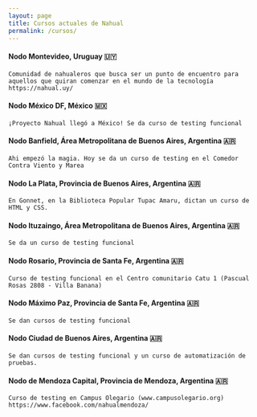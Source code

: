 ```yaml
---
layout: page
title: Cursos actuales de Nahual
permalink: /cursos/
---
```


#### Nodo Montevideo, Uruguay :uruguay:
	Comunidad de nahualeros que busca ser un punto de encuentro para aquellos que quiran comenzar en el mundo de la tecnología
	https://nahual.uy/

#### Nodo México DF, México :mexico:
	¡Proyecto Nahual llegó a México! Se da curso de testing funcional

#### Nodo Banfield, Área Metropolitana de Buenos Aires, Argentina :argentina:
	Ahi empezó la magia. Hoy se da un curso de testing en el Comedor Contra Viento y Marea

#### Nodo La Plata, Provincia de Buenos Aires, Argentina :argentina:
	En Gonnet, en la Biblioteca Popular Tupac Amaru, dictan un curso de HTML y CSS.

#### Nodo Ituzaingo, Área Metropolitana de Buenos Aires, Argentina :argentina:
	Se da un curso de testing funcional

#### Nodo Rosario, Provincia de Santa Fe, Argentina :argentina:
	Curso de testing funcional en el Centro comunitario Catu 1 (Pascual Rosas 2808 - Villa Banana)

#### Nodo Máximo Paz, Provincia de Santa Fe, Argentina :argentina:
	Se dan cursos de testing funcional

#### Nodo Ciudad de Buenos Aires, Argentina :argentina:
	Se dan cursos de testing funcional y un curso de automatización de pruebas.

#### Nodo de Mendoza Capital, Provincia de Mendoza, Argentina :argentina:
	Curso de testing en Campus Olegario (www.campusolegario.org) 
	https://www.facebook.com/nahualmendoza/ 




    



